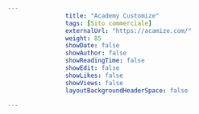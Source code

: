 ---
                title: "Academy Customize"
                tags: [Sito commerciale]
                externalUrl: "https://acamize.com/"
                weight: 85
                showDate: false
                showAuthor: false
                showReadingTime: false
                showEdit: false
                showLikes: false
                showViews: false
                layoutBackgroundHeaderSpace: false
                ---

